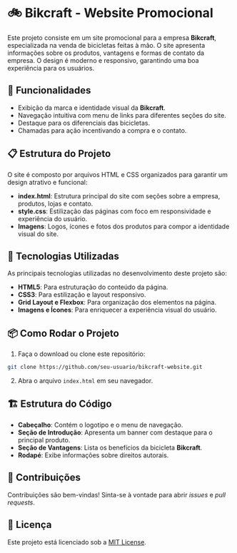 # 🚲 Bikcraft - Website Promocional

Este projeto consiste em um site promocional para a empresa **Bikcraft**, especializada na venda de bicicletas feitas à mão. O site apresenta informações sobre os produtos, vantagens e formas de contato da empresa. O design é moderno e responsivo, garantindo uma boa experiência para os usuários.

## 🎯 Funcionalidades

- Exibição da marca e identidade visual da **Bikcraft**.
- Navegação intuitiva com menu de links para diferentes seções do site.
- Destaque para os diferenciais das bicicletas.
- Chamadas para ação incentivando a compra e o contato.

## 📋 Estrutura do Projeto

O site é composto por arquivos HTML e CSS organizados para garantir um design atrativo e funcional:

- **index.html**: Estrutura principal do site com seções sobre a empresa, produtos, lojas e contato.
- **style.css**: Estilização das páginas com foco em responsividade e experiência do usuário.
- **Imagens**: Logos, ícones e fotos dos produtos para compor a identidade visual do site.

## 🚀 Tecnologias Utilizadas

As principais tecnologias utilizadas no desenvolvimento deste projeto são:

- **HTML5**: Para estruturação do conteúdo da página.
- **CSS3**: Para estilização e layout responsivo.
- **Grid Layout e Flexbox**: Para organização dos elementos na página.
- **Imagens e Ícones**: Para enriquecer a experiência visual do usuário.

## 📦 Como Rodar o Projeto

1. Faça o download ou clone este repositório:

```bash
git clone https://github.com/seu-usuario/bikcraft-website.git
```

2. Abra o arquivo `index.html` em seu navegador.

## 🏗️ Estrutura do Código

- **Cabeçalho**: Contém o logotipo e o menu de navegação.
- **Seção de Introdução**: Apresenta um banner com destaque para o principal produto.
- **Seção de Vantagens**: Lista os benefícios da bicicleta **Bikcraft**.
- **Rodapé**: Exibe informações sobre direitos autorais.

## 🤝 Contribuições

Contribuições são bem-vindas! Sinta-se à vontade para abrir *issues* e *pull requests*.

## 📄 Licença

Este projeto está licenciado sob a [MIT License](LICENSE).
